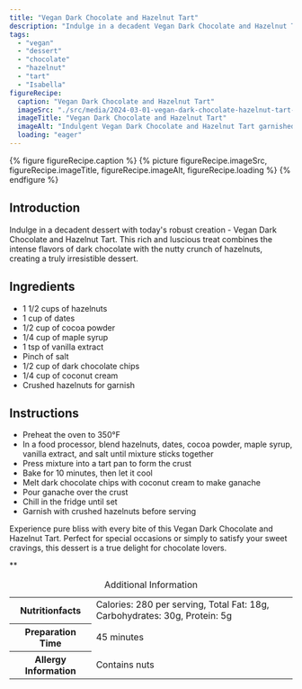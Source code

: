 ```yaml
---
title: "Vegan Dark Chocolate and Hazelnut Tart"
description: "Indulge in a decadent Vegan Dark Chocolate and Hazelnut Tart. A rich, luscious dessert combining dark chocolate and hazelnuts for a truly irresistible treat."
tags:
  - "vegan"
  - "dessert"
  - "chocolate"
  - "hazelnut"
  - "tart"
  - "Isabella"
figureRecipe: 
  caption: "Vegan Dark Chocolate and Hazelnut Tart"
  imageSrc: "./src/media/2024-03-01-vegan-dark-chocolate-hazelnut-tart-3204.png"
  imageTitle: "Vegan Dark Chocolate and Hazelnut Tart"
  imageAlt: "Indulgent Vegan Dark Chocolate and Hazelnut Tart garnished with crushed hazelnuts, exuding sophistication in a serene tableau."
  loading: "eager"
---
```


{% figure figureRecipe.caption %}
{% picture figureRecipe.imageSrc, figureRecipe.imageTitle, figureRecipe.imageAlt, figureRecipe.loading %}
{% endfigure %}

## Introduction

Indulge in a decadent dessert with today's robust creation - Vegan Dark Chocolate and Hazelnut Tart. This rich and luscious treat combines the intense flavors of dark chocolate with the nutty crunch of hazelnuts, creating a truly irresistible dessert.

## Ingredients

- 1 1/2 cups of hazelnuts
- 1 cup of dates
- 1/2 cup of cocoa powder
- 1/4 cup of maple syrup
- 1 tsp of vanilla extract
- Pinch of salt
- 1/2 cup of dark chocolate chips
- 1/4 cup of coconut cream
- Crushed hazelnuts for garnish

## Instructions

- Preheat the oven to 350°F
- In a food processor, blend hazelnuts, dates, cocoa powder, maple syrup, vanilla extract, and salt until mixture sticks together
- Press mixture into a tart pan to form the crust
- Bake for 10 minutes, then let it cool
- Melt dark chocolate chips with coconut cream to make ganache
- Pour ganache over the crust
- Chill in the fridge until set
- Garnish with crushed hazelnuts before serving

Experience pure bliss with every bite of this Vegan Dark Chocolate and Hazelnut Tart. Perfect for special occasions or simply to satisfy your sweet cravings, this dessert is a true delight for chocolate lovers.

**

<table><caption class='sr-only'>Additional Information</caption><tr><th>Nutritionfacts</th><td>Calories: 280 per serving, Total Fat: 18g, Carbohydrates: 30g, Protein: 5g&nbsp;</td></tr><tr><th>Preparation Time</th><td>45 minutes&nbsp;</td></tr><tr><th>Allergy Information</th><td>Contains nuts&nbsp;</td></tr></table>


